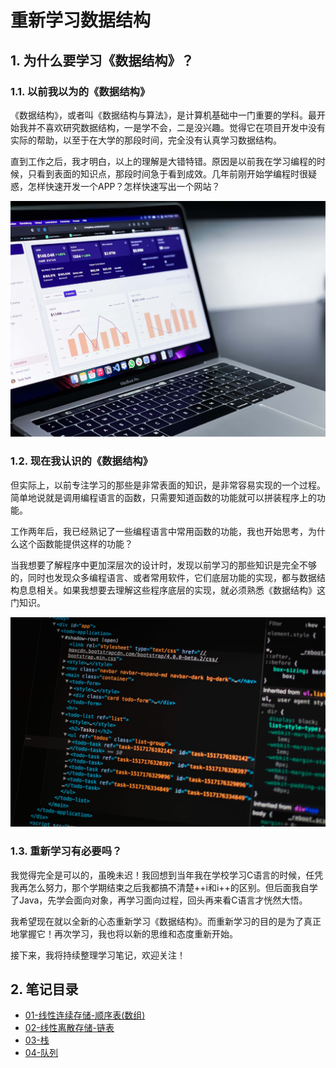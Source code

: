 # 重新学习数据结构


## 1. 为什么要学习《数据结构》？


### 1.1. 以前我以为的《数据结构》

《数据结构》，或者叫《数据结构与算法》，是计算机基础中一门重要的学科。最开始我并不喜欢研究数据结构，一是学不会，二是没兴趣。觉得它在项目开发中没有实际的帮助，以至于在大学的那段时间，完全没有认真学习数据结构。

直到工作之后，我才明白，以上的理解是大错特错。原因是以前我在学习编程的时候，只看到表面的知识点，那段时间急于看到成效。几年前刚开始学编程时很疑惑，怎样快速开发一个APP？怎样快速写出一个网站？

![00-01.jpg](./img/00-01.jpg)

### 1.2. 现在我认识的《数据结构》

但实际上，以前专注学习的那些是非常表面的知识，是非常容易实现的一个过程。简单地说就是调用编程语言的函数，只需要知道函数的功能就可以拼装程序上的功能。


工作两年后，我已经熟记了一些编程语言中常用函数的功能，我也开始思考，为什么这个函数能提供这样的功能？


当我想要了解程序中更加深层次的设计时，发现以前学习的那些知识是完全不够的，同时也发现众多编程语言、或者常用软件，它们底层功能的实现，都与数据结构息息相关。如果我想要去理解这些程序底层的实现，就必须熟悉《数据结构》这门知识。

![00-02.jpg](./img/00-02.jpg)

### 1.3. 重新学习有必要吗？

我觉得完全是可以的，虽晚未迟！我回想到当年我在学校学习C语言的时候，任凭我再怎么努力，那个学期结束之后我都搞不清楚++i和i++的区别。但后面我自学了Java，先学会面向对象，再学习面向过程，回头再来看C语言才恍然大悟。


我希望现在就以全新的心态重新学习《数据结构》。而重新学习的目的是为了真正地掌握它！再次学习，我也将以新的思维和态度重新开始。

接下来，我将持续整理学习笔记，欢迎关注！


## 2. 笔记目录



- [01-线性连续存储-顺序表(数组)](./note/01-array.md)
- [02-线性离散存储-链表](./note/02-linkedlist.md)
- [03-栈](./note/03-stack.md)
- [04-队列](./note/04-queue.md)
